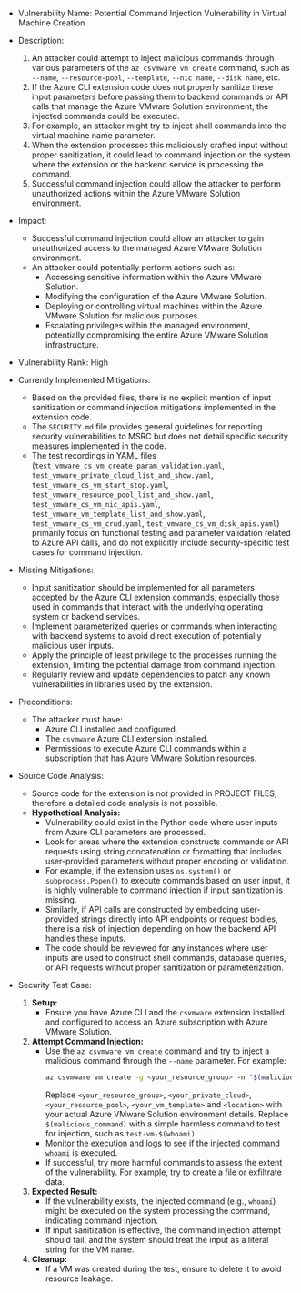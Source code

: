 - Vulnerability Name: Potential Command Injection Vulnerability in Virtual Machine Creation

- Description:
    1. An attacker could attempt to inject malicious commands through various parameters of the `az csvmware vm create` command, such as `--name`, `--resource-pool`, `--template`, `--nic name`, `--disk name`, etc.
    2. If the Azure CLI extension code does not properly sanitize these input parameters before passing them to backend commands or API calls that manage the Azure VMware Solution environment, the injected commands could be executed.
    3. For example, an attacker might try to inject shell commands into the virtual machine name parameter.
    4. When the extension processes this maliciously crafted input without proper sanitization, it could lead to command injection on the system where the extension or the backend service is processing the command.
    5. Successful command injection could allow the attacker to perform unauthorized actions within the Azure VMware Solution environment.

- Impact:
    - Successful command injection could allow an attacker to gain unauthorized access to the managed Azure VMware Solution environment.
    - An attacker could potentially perform actions such as:
        - Accessing sensitive information within the Azure VMware Solution.
        - Modifying the configuration of the Azure VMware Solution.
        - Deploying or controlling virtual machines within the Azure VMware Solution for malicious purposes.
        - Escalating privileges within the managed environment, potentially compromising the entire Azure VMware Solution infrastructure.

- Vulnerability Rank: High

- Currently Implemented Mitigations:
    - Based on the provided files, there is no explicit mention of input sanitization or command injection mitigations implemented in the extension code.
    - The `SECURITY.md` file provides general guidelines for reporting security vulnerabilities to MSRC but does not detail specific security measures implemented in the code.
    - The test recordings in YAML files (`test_vmware_cs_vm_create_param_validation.yaml`, `test_vmware_private_cloud_list_and_show.yaml`, `test_vmware_cs_vm_start_stop.yaml`, `test_vmware_resource_pool_list_and_show.yaml`, `test_vmware_cs_vm_nic_apis.yaml`, `test_vmware_vm_template_list_and_show.yaml`, `test_vmware_cs_vm_crud.yaml`, `test_vmware_cs_vm_disk_apis.yaml`) primarily focus on functional testing and parameter validation related to Azure API calls, and do not explicitly include security-specific test cases for command injection.

- Missing Mitigations:
    - Input sanitization should be implemented for all parameters accepted by the Azure CLI extension commands, especially those used in commands that interact with the underlying operating system or backend services.
    - Implement parameterized queries or commands when interacting with backend systems to avoid direct execution of potentially malicious user inputs.
    - Apply the principle of least privilege to the processes running the extension, limiting the potential damage from command injection.
    - Regularly review and update dependencies to patch any known vulnerabilities in libraries used by the extension.

- Preconditions:
    - The attacker must have:
        - Azure CLI installed and configured.
        - The `csvmware` Azure CLI extension installed.
        - Permissions to execute Azure CLI commands within a subscription that has Azure VMware Solution resources.

- Source Code Analysis:
    - Source code for the extension is not provided in PROJECT FILES, therefore a detailed code analysis is not possible.
    - **Hypothetical Analysis:**
        - Vulnerability could exist in the Python code where user inputs from Azure CLI parameters are processed.
        - Look for areas where the extension constructs commands or API requests using string concatenation or formatting that includes user-provided parameters without proper encoding or validation.
        - For example, if the extension uses `os.system()` or `subprocess.Popen()` to execute commands based on user input, it is highly vulnerable to command injection if input sanitization is missing.
        - Similarly, if API calls are constructed by embedding user-provided strings directly into API endpoints or request bodies, there is a risk of injection depending on how the backend API handles these inputs.
        - The code should be reviewed for any instances where user inputs are used to construct shell commands, database queries, or API requests without proper sanitization or parameterization.

- Security Test Case:
    1. **Setup:**
        - Ensure you have Azure CLI and the `csvmware` extension installed and configured to access an Azure subscription with Azure VMware Solution.
    2. **Attempt Command Injection:**
        - Use the `az csvmware vm create` command and try to inject a malicious command through the `--name` parameter. For example:
          ```bash
          az csvmware vm create -g <your_resource_group> -n "$(malicious_command)" -p <your_private_cloud> -r <your_resource_pool> --template <your_vm_template> --location <location>
          ```
          Replace `<your_resource_group>`, `<your_private_cloud>`, `<your_resource_pool>`, `<your_vm_template>` and `<location>` with your actual Azure VMware Solution environment details.
          Replace `$(malicious_command)` with a simple harmless command to test for injection, such as `test-vm-$(whoami)`.
        - Monitor the execution and logs to see if the injected command `whoami` is executed.
        - If successful, try more harmful commands to assess the extent of the vulnerability. For example, try to create a file or exfiltrate data.
    3. **Expected Result:**
        - If the vulnerability exists, the injected command (e.g., `whoami`) might be executed on the system processing the command, indicating command injection.
        - If input sanitization is effective, the command injection attempt should fail, and the system should treat the input as a literal string for the VM name.
    4. **Cleanup:**
        - If a VM was created during the test, ensure to delete it to avoid resource leakage.